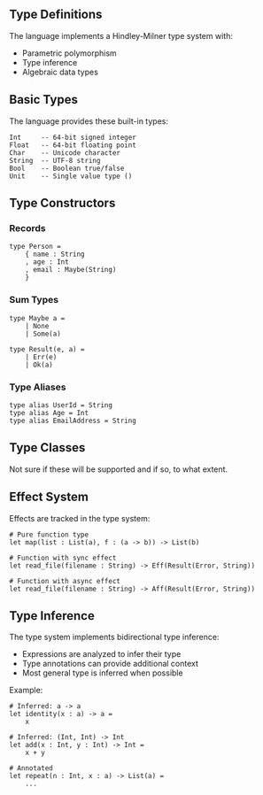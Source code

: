 ## Type Definitions

The language implements a Hindley-Milner type system with:
- Parametric polymorphism
- Type inference
- Algebraic data types

## Basic Types

The language provides these built-in types:

```
Int     -- 64-bit signed integer
Float   -- 64-bit floating point
Char    -- Unicode character
String  -- UTF-8 string
Bool    -- Boolean true/false
Unit    -- Single value type ()
```

## Type Constructors

### Records

```
type Person = 
    { name : String
    , age : Int
    , email : Maybe(String)
    }
```

### Sum Types

```
type Maybe a =
    | None
    | Some(a)

type Result(e, a) =
    | Err(e)
    | Ok(a)
```

### Type Aliases

```
type alias UserId = String
type alias Age = Int
type alias EmailAddress = String
```

## Type Classes

Not sure if these will be supported and if so, to what extent.

## Effect System

Effects are tracked in the type system:

```
# Pure function type
let map(list : List(a), f : (a -> b)) -> List(b)

# Function with sync effect
let read_file(filename : String) -> Eff(Result(Error, String))

# Function with async effect
let read_file(filename : String) -> Aff(Result(Error, String))
```

## Type Inference

The type system implements bidirectional type inference:
- Expressions are analyzed to infer their type
- Type annotations can provide additional context
- Most general type is inferred when possible

Example:
```
# Inferred: a -> a
let identity(x : a) -> a =
    x

# Inferred: (Int, Int) -> Int 
let add(x : Int, y : Int) -> Int =
    x + y

# Annotated
let repeat(n : Int, x : a) -> List(a) =
    ...
```
